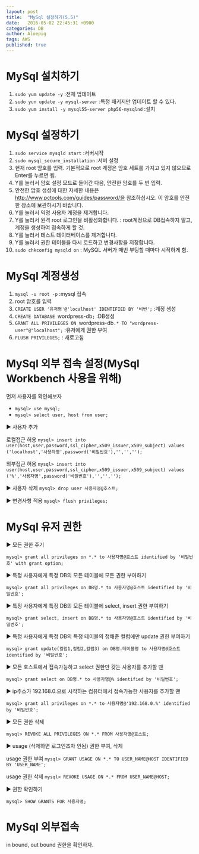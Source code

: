 ```yaml
---
layout: post
title:  "MySql 설정하기(5.5)"
date:   2016-05-02 22:45:31 +0900
categories: DB
author: Aloepig
tags: AWS
published: true
---
```

MySql 설치하기
==============
1. `sudo yum update -y` :전체 업데이트
2. `sudo yun update -y mysql-server` :특정 패키지만 업데이트 할 수 있다.
3. `sudo yum install -y mysql55-server php56-mysqlnd` :설치

MySql 설정하기
==============
1. `sudo service mysqld start` :서버시작
2. `sudo mysql_secure_installation` :서버 설정
3. 현재 root 암호를 입력. 기본적으로 root 계정은 암호 세트를 가지고 있지 않으므로 Enter를 누르면 됨.
4. Y를 눌러서 암호 설정 모드로 들어간 다음, 안전한 암호를 두 번 입력. 
5. 안전한 암호 생성에 대한 자세한 내용은 http://www.pctools.com/guides/password/을 참조하십시오. 이 암호를 안전한 장소에 보관하시기 바랍니다.
6. Y를 눌러서 익명 사용자 계정을 제거합니다.
7. Y를 눌러서 원격 root 로그인을 비활성화합니다. : root계정으로 DB접속하지 말고, 계정을 생성하여 접속하게 할 것.
8. Y를 눌러서 테스트 데이터베이스를 제거합니다.
9. Y를 눌러서 권한 테이블을 다시 로드하고 변경사항을 저장합니다.
10. `sudo chkconfig mysqld on` : MySQL 서버가 매번 부팅할 때마다 시작하게 함.

MySql 계정생성
==============
1. `mysql -u root -p` :mysql 접속
2. root 암호를 입력
3. `CREATE USER '유저명'@'localhost' IDENTIFIED BY '비번';` :계정 생성
4. `CREATE DATABASE `wordpress-db`;` :DB생성
5. `GRANT ALL PRIVILEGES ON `wordpress-db`.* TO "wordpress-user"@"localhost";` :유저에게 권한 부여
6. `FLUSH PRIVILEGES;` : 새로고침

MySql 외부 접속 설정(MySql Workbench 사용을 위해)
==============
먼저 사용자를 확인해보자
* `mysql> use mysql;`
* `mysql> select user, host from user;`

▶ 사용자 추가

로컬접근 허용
`mysql> insert into user(host,user,password,ssl_cipher,x509_issuer,x509_subject) values ('localhost','사용자명',password('비밀번호'),'','','');`

외부접근 허용
`mysql> insert into user(host,user,password,ssl_cipher,x509_issuer,x509_subject) values ('%','사용자명',password('비밀번호'),'','','');`

▶ 사용자 삭제
`mysql> drop user 사용자명@호스트;`

▶ 변경사항 적용
`mysql> flush privileges;`

MySql 유저 권한
===============
▶  모든 권한 주기

`mysql> grant all privileges on *.* to 사용자명@호스트 identified by '비밀번호' with grant option;`

▶ 특정 사용자에게 특정 DB의 모든 테이블에 모든 권한 부여하기

`mysql> grant all privileges on DB명.* to 사용자명@호스트 identified by '비밀번호';`

▶ 특정 사용자에게 특정 DB의 모든 테이블에 select, insert 권한 부여하기

`mysql> grant select, insert on DB명.* to 사용자명@호스트 identified by '비밀번호';`

▶ 특정 사용자에게 특정 DB의 특정 테이블의 정해준 컬럼에만 update 권한 부여하기

`mysql> grant update(컬럼1,컬럼2,컬럼3) on DB명.테이블명 to 사용자명@호스트 identified by '비밀번호';`

▶ 모든 호스트에서 접속가능하고 select 권한만 갖는 사용자를 추가할 땐

`mysql> grant select on DB명.* to 사용자명@% identified by '비밀번호';`

▶ ip주소가 192.168.0.으로 시작하는 컴퓨터에서 접속가능한 사용자를 추가할 땐

`mysql> grant all privileges on *.* to 사용자명@'192.168.0.%' identified by '비밀번호';`

▶ 모든 권한 삭제

`mysql> REVOKE ALL PRIVILEGES ON *.* FROM 사용자명@호스트;`

▶ usage (삭제하면 로그인조차 안됨) 권한 부여, 삭제

usage 권한 부여
`mysql> GRANT USAGE ON *.* TO USER_NAME@HOST IDENTIFIED BY 'USER_NAME';`

usage 권한 삭제
`mysql> REVOKE USAGE ON *.* FROM USER_NAME@HOST;`

▶ 권한 확인하기

`mysql> SHOW GRANTS FOR 사용자명;`

MySql 외부접속
===============
in bound, out bound 권한을 확인하자.
